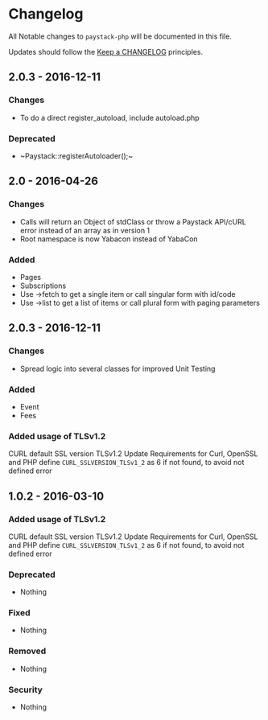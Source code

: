 # Changelog

All Notable changes to `paystack-php` will be documented in this file.

Updates should follow the [Keep a CHANGELOG](http://keepachangelog.com/) principles.

## 2.0.3 - 2016-12-11

### Changes
- To do a direct register_autoload, include autoload.php

### Deprecated
- ~Paystack::registerAutoloader();~

## 2.0 - 2016-04-26

### Changes
- Calls will return an Object of stdClass or throw a Paystack API/cURL error instead of
an array as in version 1
- Root namespace is now Yabacon instead of YabaCon

### Added
- Pages
- Subscriptions
- Use ->fetch to get a single item or call singular form with id/code
- Use ->list to get a list of items or call plural form with paging parameters

## 2.0.3 - 2016-12-11

### Changes
- Spread logic into several classes for improved Unit Testing

### Added
- Event
- Fees

### Added usage of TLSv1.2
CURL default SSL version TLSv1.2
Update Requirements for Curl, OpenSSL and PHP
define `CURL_SSLVERSION_TLSv1_2` as 6 if not found, to avoid not defined error

## 1.0.2 - 2016-03-10

### Added usage of TLSv1.2
CURL default SSL version TLSv1.2
Update Requirements for Curl, OpenSSL and PHP
define `CURL_SSLVERSION_TLSv1_2` as 6 if not found, to avoid not defined error

### Deprecated
- Nothing

### Fixed
- Nothing

### Removed
- Nothing

### Security
- Nothing
